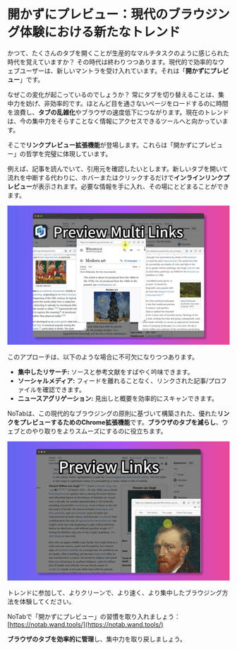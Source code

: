 # 開かずにプレビュー：現代のブラウジング体験における新たなトレンド

かつて、たくさんのタブを開くことが生産的なマルチタスクのように感じられた時代を覚えていますか？ その時代は終わりつつあります。現代的で効率的なウェブユーザーは、新しいマントラを受け入れています。それは「**開かずにプレビュー**」です。

なぜこの変化が起こっているのでしょうか？ 常にタブを切り替えることは、集中力を妨げ、非効率的です。ほとんど目を通さないページをロードするのに時間を浪費し、**タブの乱雑化**やブラウザの速度低下につながります。現在のトレンドは、今の集中力をそらすことなく情報にアクセスできるツールへと向かっています。

そこで**リンクプレビュー拡張機能**が登場します。これらは「開かずにプレビュー」の哲学を完璧に体現しています。

例えば、記事を読んでいて、引用元を確認したいとします。新しいタブを開いて流れを中断する代わりに、ホバーまたはクリックするだけで**インラインリンクプレビュー**が表示されます。必要な情報を手に入れ、その場にとどまることができます。

![ページ内でのリンクプレビュー](../images/notab1.png)

このアプローチは、以下のような場合に不可欠になりつつあります。

*   **集中したリサーチ:** ソースと参考文献をすばやく吟味できます。
*   **ソーシャルメディア:** フィードを離れることなく、リンクされた記事/プロファイルを確認できます。
*   **ニュースアグリゲーション:** 見出しと概要を効率的にスキャンできます。

NoTabは、この現代的なブラウジングの原則に基づいて構築された、優れた**リンクをプレビューするためのChrome拡張機能**です。**ブラウザのタブを減らし**、ウェブとのやり取りをよりスムーズにするのに役立ちます。

![NoTabのクリーンなプレビューウィンドウ](../images/notab2.png)

トレンドに参加して、よりクリーンで、より速く、より集中したブラウジング方法を体験してください。

NoTabで「開かずにプレビュー」の習慣を取り入れましょう：[https://notab.wand.tools/](https://notab.wand.tools/)

**ブラウザのタブを効率的に管理**し、集中力を取り戻しましょう。

